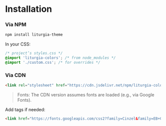 
# Installation

### Via NPM

```bash
npm install liturgia-theme
```

In your CSS:

```css
/* project’s styles.css */
@import 'liturgia-colors'; /* from node_modules */
@import './custom.css'; /* for overrides */
```

### Via CDN

```html
<link rel="stylesheet" href="https://cdn.jsdelivr.net/npm/liturgia-colors/dist/liturgia.css">
```

> Fonts: The CDN version assumes fonts are loaded (e.g., via Google Fonts).

Add <link> tags if needed:

```html
<link href="https://fonts.googleapis.com/css2?family=Cinzel&family=EB+Garamond" rel="stylesheet">
```

